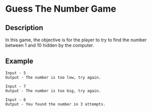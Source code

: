 # Guess The Number Game

## Description
In this game, the objective is for the player to try to find the number between 1 and 10 hidden by the computer.

## Example

```
Input - 5
Output - The number is too low, try again.

Input - 7
Output - The number is too big, try again.

Input - 6
Output - You found the number in 3 attempts.
```
